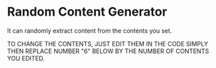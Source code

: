 # Random Content Generator
It can randomly extract content from the contents you set.

TO CHANGE THE CONTENTS, JUST EDIT THEM IN THE CODE SIMPLY THEN REPLACE  NUMBER "6" BELOW BY THE NUMBER OF CONTENTS YOU EDITED.


